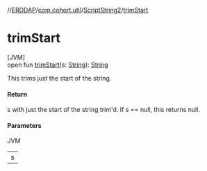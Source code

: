 //[ERDDAP](../../../index.md)/[com.cohort.util](../index.md)/[ScriptString2](index.md)/[trimStart](trim-start.md)

# trimStart

[JVM]\
open fun [trimStart](trim-start.md)(s: [String](https://docs.oracle.com/en/java/javase/21/docs/api/java.base/java/lang/String.html)): [String](https://docs.oracle.com/en/java/javase/21/docs/api/java.base/java/lang/String.html)

This trims just the start of the string.

#### Return

s with just the start of the string trim'd. If s == null, this returns null.

#### Parameters

JVM

| |
|---|
| s |